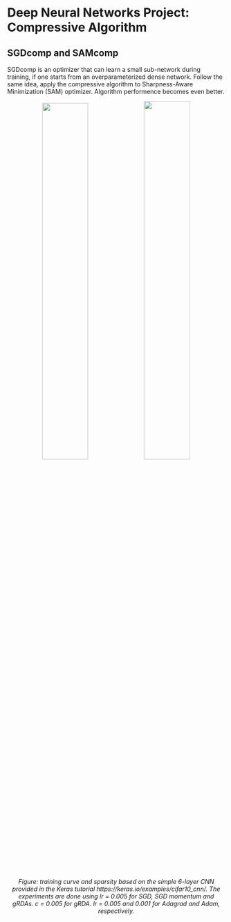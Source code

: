 # Deep Neural Networks Project: Compressive Algorithm 

## SGDcomp and SAMcomp 
SGDcomp is an optimizer that can learn a small sub-network during training, if one starts from an overparameterized dense network. Follow the same idea, apply the compressive algorithm to Sharpness-Aware Minimization (SAM) optimizer. Algorithm performence becomes even better.

<p align="center">
<img src="https://user-images.githubusercontent.com/32427262/187322768-b04b988a-96be-4fa5-bcde-59293434008c.png" width=46%/> <img src="https://user-images.githubusercontent.com/32427262/187322783-49da7f69-f821-42a1-9056-f18be6b13dfa.png" width=46.1%/>
<br>
<em> Figure: training curve and sparsity based on the simple 6-layer CNN provided in the Keras tutorial https://keras.io/examples/cifar10_cnn/. The experiments are done using lr = 0.005 for SGD, SGD momentum and gRDAs. c = 0.005 for gRDA. lr = 0.005 and 0.001 for Adagrad and Adam, respectively. </em>
</p>
